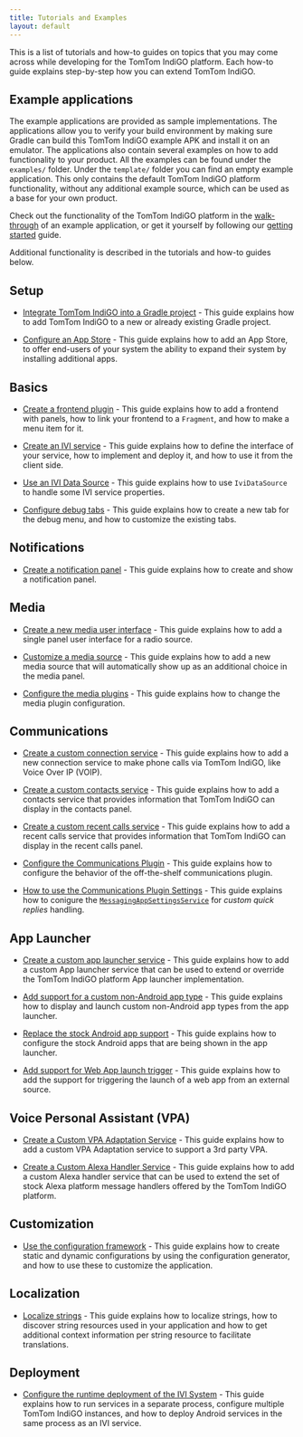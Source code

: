 ```yaml
---
title: Tutorials and Examples
layout: default
---
```


This is a list of tutorials and how-to guides on topics that you may come across while developing
for the TomTom IndiGO platform. Each how-to guide explains step-by-step how you can extend
TomTom IndiGO.


## Example applications

The example applications are provided as sample implementations. The applications allow you to
verify your build environment by making sure Gradle can build this TomTom IndiGO example APK and
install it on an emulator. The applications also contain several examples on how to add
functionality to your product. All the examples can be found under the `examples/` folder. Under
the `template/` folder you can find an empty example application. This only contains the default
TomTom IndiGO platform functionality, without any additional example source, which can be used as a base
for your own product.

Check out the functionality of the TomTom IndiGO platform in the
[walk-through](/tomtom-indigo/documentation/platform-overview/example-apps) of an example
application, or get it yourself by following our
[getting started](/tomtom-indigo/documentation/getting-started/introduction)
guide.

Additional functionality is described in the tutorials and how-to guides below.

## Setup

- [Integrate TomTom IndiGO into a Gradle project](/tomtom-indigo/documentation/tutorials-and-examples/setup/integrate-tomtom-indigo-into-a-gradle-project) -
This guide explains how to add TomTom IndiGO to a new or already existing Gradle project.

- [Configure an App Store](/tomtom-indigo/documentation/tutorials-and-examples/setup/configure-an-app-store) -
This guide explains how to add an App Store, to offer end-users of your system the ability to expand
their system by installing additional apps.

## Basics

- [Create a frontend plugin](/tomtom-indigo/documentation/tutorials-and-examples/basics/create-a-frontend-plugin) -
This guide explains how to add a frontend with panels, how to link your frontend to a `Fragment`,
and how to make a menu item for it.

- [Create an IVI service](/tomtom-indigo/documentation/tutorials-and-examples/basics/create-an-ivi-service) -
This guide explains how to define the interface of your service, how to implement and deploy it,
and how to use it from the client side.

- [Use an IVI Data Source](/tomtom-indigo/documentation/tutorials-and-examples/basics/use-an-ivi-data-source) -
This guide explains how to use `IviDataSource` to handle some IVI service properties.

- [Configure debug tabs](/tomtom-indigo/documentation/tutorials-and-examples/basics/configure-debug-tabs) -
This guide explains how to create a new tab for the debug menu, and how to customize the existing
tabs.

## Notifications
- [Create a notification panel](/tomtom-indigo/documentation/tutorials-and-examples/notifications/create-a-notification-panel) -
  This guide explains how to create and show a notification panel.

## Media

- [Create a new media user interface](/tomtom-indigo/documentation/tutorials-and-examples/media/create-a-new-media-user-interface) -
This guide explains how to add a single panel user interface for a radio source.

- [Customize a media source](/tomtom-indigo/documentation/tutorials-and-examples/media/customize-a-media-source) -
This guide explains how to add a new media source that will automatically show up as an additional
choice in the media panel.

- [Configure the media plugins](/tomtom-indigo/documentation/tutorials-and-examples/media/configure-the-media-plugins) -
This guide explains how to change the media plugin configuration.

## Communications

- [Create a custom connection service](/tomtom-indigo/documentation/tutorials-and-examples/communications/create-a-custom-connection-service) -
This guide explains how to add a new connection service to make phone calls via TomTom IndiGO, like
Voice Over IP (VOIP).

- [Create a custom contacts service](/tomtom-indigo/documentation/tutorials-and-examples/communications/create-a-custom-contacts-service) -
This guide explains how to add a contacts service that provides information that TomTom IndiGO can
display in the contacts panel.

- [Create a custom recent calls service](/tomtom-indigo/documentation/tutorials-and-examples/communications/create-a-custom-recentcalls-service) -
This guide explains how to add a recent calls service that provides information that TomTom
IndiGO can display in the recent calls panel.

- [Configure the Communications Plugin](https://developer.tomtom.com/tomtom-indigo/documentation/tutorials-and-examples/communications/configure-the-communications-plugin) -
This guide explains how to configure the behavior of the off-the-shelf communications plugin.

- [How to use the Communications Plugin Settings](https://developer.tomtom.com/tomtom-indigo/documentation/tutorials-and-examples/communications/how-to-use-the-communications-plugin-settings) -
This guide explains how to conigure the [`MessagingAppSettingsService`](TTIVI_INDIGO_API) for
_custom quick replies_ handling.

## App Launcher

- [Create a custom app launcher service](/tomtom-indigo/documentation/tutorials-and-examples/app-launcher/create-a-custom-app-launcher-service) -
This guide explains how to add a custom App launcher service that can be used to extend or
override the TomTom IndiGO platform App launcher implementation.

- [Add support for a custom non-Android app type](/tomtom-indigo/documentation/tutorials-and-examples/app-launcher/add-support-for-a-custom-non-android-app-type) -
This guide explains how to display and launch custom non-Android app types from the app launcher.

- [Replace the stock Android app support](/tomtom-indigo/documentation/tutorials-and-examples/app-launcher/replace-the-stock-android-app-support) -
This guide explains how to configure the stock Android apps that are being shown in the app
launcher.

- [Add support for Web App launch trigger](/tomtom-indigo/documentation/tutorials-and-examples/app-launcher/add-support-for-web-app-launch-trigger) -
This guide explains how to add the support for triggering the launch of a web app from an external
source.

## Voice Personal Assistant (VPA)

- [Create a Custom VPA Adaptation Service](/tomtom-indigo/documentation/tutorials-and-examples/voice-personal-assistant/create-a-custom-vpa-adaptation-service) -
  This guide explains how to add a custom VPA Adaptation service to support a 3rd party VPA.

- [Create a Custom Alexa Handler Service](/tomtom-indigo/documentation/tutorials-and-examples/voice-personal-assistant/create-a-custom-alexa-handler-service) -
This guide explains how to add a custom Alexa handler service that can be used to extend the set of
stock Alexa platform message handlers offered by the TomTom IndiGO platform.

## Customization

- [Use the configuration framework](/tomtom-indigo/documentation/tutorials-and-examples/customization/use-the-configuration-framework) -
This guide explains how to create static and dynamic configurations by using the configuration
generator, and how to use these to customize the application.

## Localization

- [Localize strings](/tomtom-indigo/documentation/tutorials-and-examples/localization/localize-strings) -
This guide explains how to localize strings, how to discover string resources used in your
application and how to get additional context information per string resource to facilitate
translations.

## Deployment

- [Configure the runtime deployment of the IVI System](/tomtom-indigo/documentation/tutorials-and-examples/deployment/configure-the-runtime-deployment-of-the-ivi-system) -
This guide explains how to run services in a separate process, configure multiple TomTom IndiGO
instances, and how to deploy Android services in the same process as an IVI service.
